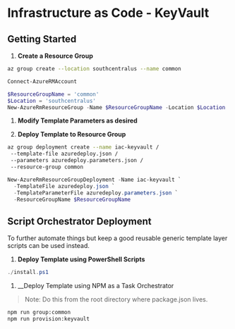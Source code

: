 # Infrastructure as Code - KeyVault

## Getting Started

1. __Create a Resource Group__

```bash
az group create --location southcentralus --name common
```

```powershell
Connect-AzureRMAccount

$ResourceGroupName = 'common'
$Location = 'southcentralus'
New-AzureRmResourceGroup -Name $ResourceGroupName -Location $Location
```

1. __Modify Template Parameters as desired__

1. __Deploy Template to Resource Group__

```bash
az group deployment create --name iac-keyvault /
 --template-file azuredeploy.json /
 --parameters azuredeploy.parameters.json /
 --resource-group common
```

```powershell
New-AzureRmResourceGroupDeployment -Name iac-keyvault `
  -TemplateFile azuredeploy.json `
  -TemplateParameterFile azuredeploy.parameters.json `
  -ResourceGroupName $ResourceGroupName 
```

## Script Orchestrator Deployment

To further automate things but keep a good reusable generic template layer scripts can be used instead.

1. __Deploy Template using PowerShell Scripts__

```powershell
./install.ps1
```

1. __Deploy Template using NPM as a Task Orchestrator

>Note: Do this from the root directory where package.json lives.

```bash
npm run group:common
npm run provision:keyvault
```